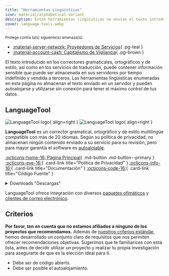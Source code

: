 ```yaml
---
title: "Herramientas Lingüísticas"
icon: material/alphabetical-variant
description: Estas herramientas lingüísticas no envían el texto introducido a un servidor y pueden utilizarse sin conexión y de forma autoalojada.
cover: language-tools.webp
---
```


<small>Protege contra la(s) siguiente(s) amenaza(s):</small>

- [:material-server-network: Proveedores de Servicios](basics/common-threats.md#privacy-from-service-providers){ .pg-teal }
- [:material-account-cash: Capitalismo de Vigilancia](basics/common-threats.md#surveillance-as-a-business-model){ .pg-brown }

El texto introducido en los correctores gramaticales, ortográficos y de estilo, así como en los servicios de traducción, puede contener información sensible que puede ser almacenada en sus servidores por tiempo indefinido y vendida a terceros. Las herramientas lingüísticas enumeradas en esta página no almacenan el texto enviado en un servidor y pueden autoalojarse y utilizarse sin conexión para tener el máximo control de tus datos.

## LanguageTool

<div class="admonition recommendation" markdown>

![LanguageTool logo](assets/img/language-tools/languagetool.svg#only-light){ align=right }
![LanguageTool logo](assets/img/language-tools/languagetool-dark.svg#only-dark){ align=right }

**LanguageTool** es un corrector gramatical, ortográfico y de estilo multilingüe compatible con más de 20 idiomas. Según su política de privacidad, no almacenan ningún contenido enviado a su servicio para su revisión, pero para mayor garantía el software es [autoalojable](https://dev.languagetool.org/http-server).

[:octicons-home-16: Página Principal](https://languagetool.org){ .md-button .md-button--primary }
[:octicons-eye-16:](https://languagetool.org/legal/privacy){ .card-link title="Política de Privacidad" }
[:octicons-info-16:](https://languagetooler.freshdesk.com/en/support/solutions){ .card-link title="Documentación" }
[:octicons-code-16:](https://github.com/languagetool-org){ .card-link title="Código Fuente" }

<details class="downloads" markdown>
<summary>Downloads "Descargas"</summary>

- [:simple-appstore: App Store](https://apps.apple.com/app/id1534275760)
- [:fontawesome-brands-windows: Windows](https://languagetool.org/windows-desktop)
- [:simple-apple: macOS](https://languagetool.org/mac-desktop)
- [:simple-firefoxbrowser: Firefox](https://addons.mozilla.org/firefox/addon/languagetool)
- [:simple-googlechrome: Chrome](https://chrome.google.com/webstore/detail/oldceeleldhonbafppcapldpdifcinji)
- [:fontawesome-brands-edge: Edge](https://microsoftedge.microsoft.com/addons/detail/hfjadhjooeceemgojogkhlppanjkbobc)
- [:simple-safari: Safari](https://apps.apple.com/app/id1534275760)

</details>

</div>

LanguageTool ofrece integración con diversos [paquetes ofimáticos](https://languagetool.org/services#text_editors) y [clientes de correo electrónico](https://languagetool.org/services#mail_clients).

## Criterios

**Por favor, ten en cuenta que no estamos afiliados a ninguno de los proyectos que recomendamos.** Además de [nuestros criterios estándar](about/criteria.md), hemos desarrollado un conjunto claro de requisitos que nos permiten ofrecer recomendaciones objetivas. Sugerimos que te familiarices con esta lista, antes de decidir utilizar un proyecto y realizar tu propia investigación para asegurarte de que es la elección ideal para ti.

- Debe ser de código abierto.
- Debe ser posible el autoalojamiento.
